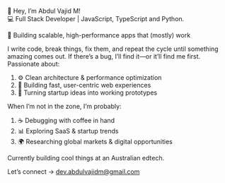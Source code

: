 👋 Hey, I’m Abdul Vajid M!   
💻 Full Stack Developer | JavaScript, TypeScript and Python.

🚀 Building scalable, high-performance apps that (mostly) work

I write code, break things, fix them, and repeat the cycle until something amazing comes out. If there’s a bug, I’ll find it—or it’ll find me first. Passionate about:
1. ⚙️ Clean architecture & performance optimization
2. 🚀 Building fast, user-centric web experiences
3. 🧠 Turning startup ideas into working prototypes

When I’m not in the zone, I’m probably:
1. ☕ Debugging with coffee in hand
2. 📊 Exploring SaaS & startup trends
3. 🌍 Researching global markets & digital opportunities

Currently building cool things at an Australian edtech.

Let’s connect → dev.abdulvajidm@gmail.com

